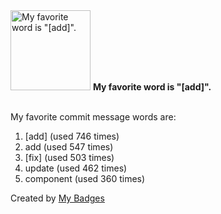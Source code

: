 <img src="https://my-badges.github.io/my-badges/favorite-word.png" alt="My favorite word is &quot;[add]&quot;." title="My favorite word is &quot;[add]&quot;." width="128">
<strong>My favorite word is &quot;[add]&quot;.</strong>
<br><br>

My favorite commit message words are:

1. [add] (used 746 times)
2. add (used 547 times)
3. [fix] (used 503 times)
4. update (used 462 times)
5. component (used 360 times)


Created by <a href="https://github.com/my-badges/my-badges">My Badges</a>